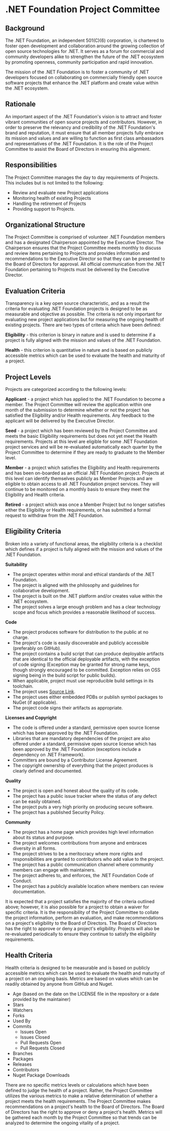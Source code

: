
# .NET Foundation Project Committee

## Background

The .NET Foundation, an independent 501(C)(6) corporation, is chartered to foster open development and collaboration around the growing collection of open source technologies for .NET. It serves as a forum for commercial and community developers alike to strengthen the future of the .NET ecosystem by promoting openness, community participation and rapid innovation.

The mission of the .NET Foundation is to foster a community of .NET developers focused on collaborating on commercially friendly open source software projects that enhance the .NET platform and create value within the .NET ecosystem.

## Rationale

An important aspect of the .NET Foundation's vision is to attract and foster vibrant communities of open source projects and contributors. However, in order to preserve the relevancy and credibility of the .NET Foundation's brand and reputation, it must ensure that all member projects fully embrace its mission and values and are willing to function as first class ambassadors and representatives of the .NET Foundation. It is the role of the Project Committee to assist the Board of Directors in ensuring this alignment.

## Responsibilities

The Project Committee manages the day to day requirements of Projects. This includes but is not limited to the following:

- Review and evaluate new Project applications
- Monitoring health of existing Projects
- Handling the retirement of Projects
- Providing support to Projects.

## Organizational Structure

The Project Committee is comprised of volunteer .NET Foundation members and has a designated Chairperson appointed by the Executive Director. The Chairperson ensures that the Project Committee meets monthly to discuss and review items pertaining to Projects and provides information and recommendations to the Executive Director so that they can be presented to the Board of Directors for approval. All official communication from the .NET Foundation pertaining to Projects must be delivered by the Executive Director.

## Evaluation Criteria

Transparency is a key open source characteristic, and as a result the criteria for evaluating .NET Foundation projects is designed to be as measurable and objective as possible. The criteria is not only important for evaluating new project applications but for measuring the ongoing health of existing projects. There are two types of criteria which have been defined:

**Eligibility** - this criterion is binary in nature and is used to determine if a project is fully aligned with the mission and values of the .NET Foundation.

**Health** - this criterion is quantitative in nature and is based on publicly accessible metrics which can be used to evaluate the health and maturity of a project.

## Project Levels

Projects are categorized according to the following levels: 

**Applicant** - a project which has applied to the .NET Foundation to become a member. The Project Committee will review the application within one month of the submission to determine whether or not the project has satisfied the Eligibility and/or Health requirements. Any feedback to the applicant will be delivered by the Executive Director.

**Seed** - a project which has been reviewed by the Project Committee and meets the basic Eligibility requirements but does not yet meet the Health requirements. Projects at this level are eligible for some .NET Foundation project services and will be re-evaluated automatically each quarter by the Project Committee to determine if they are ready to graduate to the Member level.

**Member** - a project which satisfies the Eligibility and Health requirements and has been on-boarded as an official .NET Foundation project. Projects at this level can identify themselves publicly as Member Projects and are eligible to obtain access to all .NET Foundation project services. They will continue to be monitored on a monthly basis to ensure they meet the Eligibility and Health criteria.

**Retired** - a project which was once a Member Project but no longer satisfies either the Eligibility or Health requirements, or has submitted a formal request to withdraw from the .NET Foundation.

## Eligibility Criteria

Broken into a variety of functional areas, the eligibility criteria is a checklist which defines if a project is fully aligned with the mission and values of the .NET Foundation.

**Suitability**

- The project operates within moral and ethical standards of the .NET Foundation.
- The project is aligned with the philosophy and guidelines for collaborative development.
- The project is built on the .NET platform and/or creates value within the .NET ecosystem.
- The project solves a large enough problem and has a clear technology scope and focus which provides a reasonable likelihood of success.

**Code**

- The project produces software for distribution to the public at no charge.
- The project's code is easily discoverable and publicly accessible (preferably on GitHub). 
- The project contains a build script that can produce deployable artifacts that are identical to the official deployable artifacts, with the exception of code signing (Exception may be granted for strong name keys, though strongly encouraged to be committed. Exception relies on OSS signing being in the build script for public builds).
- When applicable, project must use reproducible build settings in its toolchain.
- The project uses [Source Link](https://docs.microsoft.com/en-us/dotnet/standard/library-guidance/sourcelink).
- The project uses either embedded PDBs or publish symbol packages to NuGet (if applicable).
- The project code signs their artifacts as appropriate.

**Licenses and Copyright**

- The code is offered under a standard, permissive open source license which has been approved by the .NET Foundation.
- Libraries that are mandatory dependencies of the project are also offered under a standard, permissive open source license which has been approved by the .NET Foundation (exceptions include a dependency on .NET Framework).
- Committers are bound by a Contributor License Agreement.
- The copyright ownership of everything that the project produces is clearly defined and documented.

**Quality**

- The project is open and honest about the quality of its code.
- The project has a public issue tracker where the status of any defect can be easily obtained.
- The project puts a very high priority on producing secure software. 
- The project has a published Security Policy.

**Community**

- The project has a home page which provides high level information about its status and purpose.
- The project welcomes contributions from anyone and embraces diversity in all forms.
- The project strives to be a meritocracy where more rights and responsibilities are granted to contributors who add value to the project.
- The project has a public communication channel where community members can engage with maintainers.
- The project adheres to, and enforces, the .NET Foundation Code of Conduct.
- The project has a publicly available location where members can review documentation.

It is expected that a project satisfies the majority of the criteria outlined above; however, it is also possible for a project to obtain a waiver for specific criteria. It is the responsibility of the Project Committee to collate the project information, perform an evaluation, and make recommendations on a project's eligibility to the Board of Directors. The Board of Directors has the right to approve or deny a project's eligibility. Projects will also be re-evaluated periodically to ensure they continue to satisfy the eligibility requirements.

## Health Criteria

Health criteria is designed to be measurable and is based on publicly accessible metrics which can be used to evaluate the health and maturity of a project on an ongoing basis. Metrics are based on values which can be readily obtained by anyone from GitHub and Nuget.

- Age (based on the date on the LICENSE file in the repository or a date provided by the maintainer) 
- Stars
- Watchers
- Forks
- Used By
- Commits
  - Issues Open
  - Issues Closed
  - Pull Requests Open
  - Pull Requests Closed
- Branches
- Packages
- Releases
- Contributors
- Nuget Package Downloads

There are no specific metrics levels or calculations which have been defined to judge the health of a project. Rather, the Project Committee utilizes the various metrics to make a relative determination of whether a project meets the health requirements. The Project Committee makes recommendations on a project's health to the Board of Directors. The Board of Directors has the right to approve or deny a project's health. Metrics will be gathered each month by the Project Committee so that trends can be analyzed to determine the ongoing vitality of a project.
